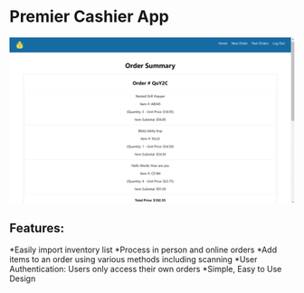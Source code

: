 # Premier Cashier App

![Order Summary Page](https://github.com/bioprogram1316/cashier-app/blob/master/src/assets/images/cashier-app-order-summary.png)

## Features: 
*Easily import inventory list
*Process in person and online orders
*Add items to an order using various methods including scanning
*User Authentication: Users only access their own orders
*Simple, Easy to Use Design
